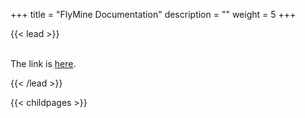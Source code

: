 +++
title = "FlyMine Documentation"
description = ""
weight = 5
+++

{{< lead >}}
<br/>
<br/>

The link is [here](https://flymine.readthedocs.io/en/latest/).



{{< /lead >}}


{{< childpages >}}